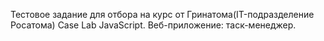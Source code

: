 Тестовое задание для отбора на курс от Гринатома(IT-подразделение Росатома) Case Lab JavaScript.
Веб-приложение: таск-менеджер.
